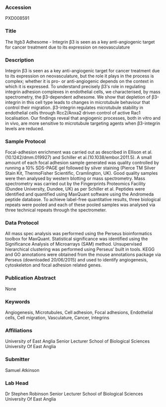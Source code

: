 ### Accession
PXD008591

### Title
The Itgb3 Adhesome - Integrin β3 is seen as a key anti-angiogenic target for cancer treatment due to its expression on neovasculature

### Description
Integrin β3 is seen as a key anti-angiogenic target for cancer treatment due to its expression on neovasculature, but the role it plays in the process is complex; whether it is pro- or anti-angiogenic depends on the context in which it is expressed.  To understand precisely β3’s role in regulating integrin adhesion complexes in endothelial cells, we characterised, by mass spectrometry, the β3-dependent adhesome.  We show that depletion of β3-integrin in this cell type leads to changes in microtubule behaviour that control their migration. β3-integrin regulates microtubule stability in endothelial cells through Rcc2/Anxa2 driven control of active Rac1 localisation.  Our findings reveal that angiogenic processes, both in vitro and in vivo, are more sensitive to microtubule targeting agents when β3-integrin levels are reduced.

### Sample Protocol
Focal-adhesion enrichment was carried out as described in Ellison et al.(10.1242/dmm.019927) and Schiller et al.(10.1038/embor.2011.5). A small amount of each focal adhesion sample generated was quality controlled by running a 10% SDS-PAGE gel followed by silver staining (Pierce TM Silver Stain Kit, ThermoFisher Scientific, Cramlington, UK). Good quality samples were then analysed by western blotting or mass spectrometry. Mass spectrometry was carried out by the Fingerprints Proteomics Facility (Dundee University, Dundee, UK) as per Schiller et al. Peptides were identified and quantified using MaxQuant software using the Andromeda peptide database. To achieve label-free quantitative results, three biological repeats were pooled and each of these pooled samples was analysed via three technical repeats through the spectrometer.

### Data Protocol
All mass spec analysis was performed using the Perseus bioinformatics toolbox for MaxQuant. Statistical significance was identified using the Significance Analysis of Microarrays (SAM) method. Unsupervised hierarchical clustering was performed using Perseus’ built in tools. KEGG and GO annotations were obtained from the mouse annotations package via Perseus (downloaded 20/06/2015) and used to identify angiogenesis, cytoskeleton and focal adhesion related genes.

### Publication Abstract
None

### Keywords
Angiogenesis, Microtubules, Cell adhesion, Focal adhesions, Endothelial cells, Cell migration, Vasculature, Cancer, Integrins

### Affiliations
University of East Anglia
Senior Lecturer School of Biological Sciences University Of East Anglia

### Submitter
Samuel Atkinson

### Lab Head
Dr Stephen Robinson
Senior Lecturer School of Biological Sciences University Of East Anglia



